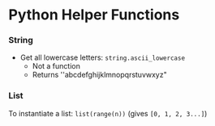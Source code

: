 # Python Helper Functions

### String

* Get all lowercase letters: `string.ascii_lowercase`
  * Not a function
  * Returns ''abcdefghijklmnopqrstuvwxyz"

### List

To instantiate a list: `list(range(n))` (gives `[0, 1, 2, 3...]`)
